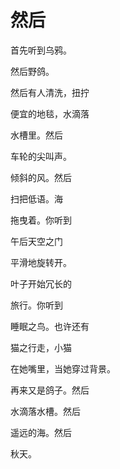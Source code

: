 # 然后

首先听到乌鸦。 

然后野鸽。 

然后有人清洗，扭拧 

便宜的地毯，水滴落 

水槽里。然后 

车轮的尖叫声。 

倾斜的风。然后 

扫把低语。海 

拖曳着。你听到 

午后天空之门 

平滑地旋转开。 

叶子开始冗长的 

旅行。你听到 

睡眠之鸟。也许还有 

猫之行走，小猫 

在她嘴里，当她穿过背景。 

再来又是鸽子。然后 

水滴落水槽。然后 

遥远的海。然后 

秋天。